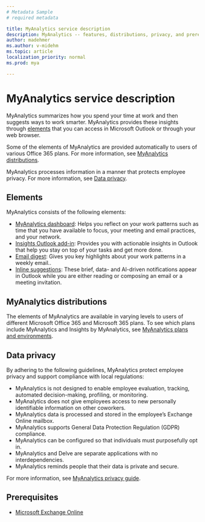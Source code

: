 ```yaml
---
# Metadata Sample
# required metadata

title: MyAnalytics service description
description: MyAnalytics -- features, distributions, privacy, and prerequisites
author: madehmer
ms.author: v-midehm
ms.topic: article
localization_priority: normal 
ms.prod: mya

---
```


# MyAnalytics service description

MyAnalytics summarizes how you spend your time at work and then suggests ways to work smarter. MyAnalytics provides these insights through [elements](#elements) that you can access in Microsoft Outlook or through your web browser.

Some of the elements of MyAnalytics are provided automatically to users of various Office 365 plans. For more information, see [MyAnalytics distributions](#myanalytics-distributions).  

MyAnalytics processes information in a manner that protects employee privacy. For more information, see [Data privacy](#data-privacy).

## Elements

MyAnalytics consists of the following elements:

 * [MyAnalytics dashboard](https://docs.microsoft.com/en-us/workplace-analytics/myanalytics/use/dashboard-2): Helps you reflect on your work patterns such as time that you have available to focus, your meeting and email practices, and your network.
 * [Insights Outlook add-in](https://docs.microsoft.com/en-us/workplace-analytics/myanalytics/use/add-in): Provides you with actionable insights in Outlook that help you stay on top of your tasks and get more done.
 * [Email digest](https://docs.microsoft.com/en-us/workplace-analytics/myanalytics/use/email-digest-2): Gives you key highlights about your work patterns in a weekly email..
 * [Inline suggestions](https://docs.microsoft.com/en-us/workplace-analytics/myanalytics/use/mya-notifications): These brief, data- and AI-driven notifications appear in Outlook while you are either reading or composing an email or a meeting invitation.

## MyAnalytics distributions

The elements of MyAnalytics are available in varying levels to users of different Microsoft Office 365 and Microsoft 365 plans. To see which plans include MyAnalytics and Insights by MyAnalytics, see [MyAnalytics plans and environments](https://docs.microsoft.com/en-us/workplace-analytics/myanalytics/overview/plans-environments).

## Data privacy

By adhering to the following guidelines, MyAnalytics protect employee privacy and support compliance with local regulations:

 * MyAnalytics is not designed to enable employee evaluation, tracking, automated decision-making, profiling, or monitoring.
 * MyAnalytics does not give employees access to new personally identifiable information on other coworkers.
 * MyAnalytics data is processed and stored in the employee’s Exchange Online mailbox.
 * MyAnalytics supports General Data Protection Regulation (GDPR) compliance.
 * MyAnalytics can be configured so that individuals must purposefully opt in.
 * MyAnalytics and Delve are separate applications with no interdependencies.
 * MyAnalytics reminds people that their data is private and secure.

For more information, see [MyAnalytics privacy guide](https://docs.microsoft.com/en-us/workplace-analytics/myanalytics/overview/privacy-guide).

## Prerequisites

 * [Microsoft Exchange Online](https://docs.microsoft.com/en-us/office365/servicedescriptions/exchange-online-service-description/exchange-online-service-description)
